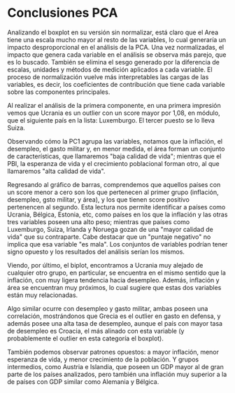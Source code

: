 # Conclusiones PCA

Analizando el boxplot en su versión sin normalizar, está claro que el Area tiene una escala mucho mayor al resto de las variables, lo cual generaría un impacto desproporcional en el análisis de la PCA. 
Una vez normalizadas, el impacto que genera cada variable en el análisis se observa más parejo, que es lo buscado. También se elimina el sesgo generado por la diferencia de escalas, unidades y métodos de medición aplicados a cada variable.
El proceso de normalización vuelve más interpretables las cargas de las variables, es decir, los coeficientes de contribución que tiene cada variable sobre las componentes principales.

Al realizar el análisis de la primera componente, en una primera impresión vemos que Ucrania es un outlier con un score mayor por 1,08, en módulo, que el siguiente país en la lista: Luxemburgo. El tercer puesto se lo lleva Suiza.

Observando cómo la PC1 agrupa las variables, notamos que la inflación, el desempleo, el gasto militar y, en menor medida, el área forman un conjunto de características, que llamaremos "baja calidad de vida"; mientras que el PBI, la esperanza de vida y el crecimiento poblacional forman otro, al que llamaremos "alta calidad de vida".

Regresando al gráfico de barras, comprendemos que aquellos países con un score menor a cero son los que pertenecen al primer grupo (inflación, desempleo, gsto militar, y área), y los que tienen score positivo pertenencen al segundo.
Esta lectura nos permite identificar a países como Ucrania, Bélgica, Estonia, etc, como países en los que la inflación y las otras tres variables poseen una alto peso; mientras que países como Luxemburgo, Suiza, Irlanda y Noruega gozan de una "mayor calidad de vida" que su contraparte.
Cabe destacar que un "puntaje negativo" no implica que esa variable "es mala". Los conjuntos de variables podrían tener signo opuesto y los resultados del análisis serían los mismos.

Viendo, por último, el biplot, encontramos a Ucrania muy alejado de cualquier otro grupo, en particular, se encuentra en el mismo sentido que la inflación, con muy ligera tendencia hacia desempleo. Además, inflación y área se encuentran muy próximos, lo cual sugiere que estas dos variables están muy relacionadas.

Algo similar ocurre con desempleo y gasto militar, ambas poseen una correlación, mostrándonos que Grecia es el outlier en gasto en defensa, y además posee una alta tasa de desempleo, aunque el país con mayor tasa de desempleo es Croacia, el más alinado con esta variable (y probablemente el outlier en esta categoría el boxplot).

También podemos observar patrones opuestos: a mayor inflación, menor esperanza de vida, y menor crecimiento de la población. Y grupos intermedios, como Austria e Islandia, que poseen un GDP mayor al de gran parte de los países analizados, pero también una inflación muy superior a la de países con GDP similar como Alemania y Bélgica.



